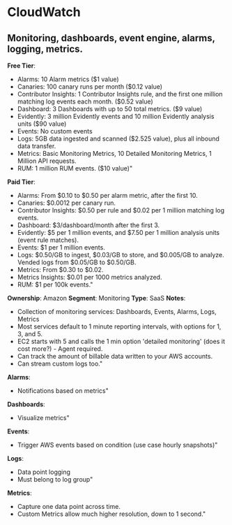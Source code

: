 # CloudWatch

## Monitoring, dashboards, event engine, alarms, logging, metrics.

**Free Tier**:

- Alarms: 10 Alarm metrics ($1 value)
- Canaries: 100 canary runs per month ($0.12 value)
- Contributor Insights: 1 Contributor Insights rule, and the first one million matching log events each month. ($0.52 value)
- Dashboard: 3 Dashboards with up to 50 total metrics. ($9 value)
- Evidently: 3 million Evidently events and 10 million Evidently analysis units ($90 value)
- Events: No custom events
- Logs: 5GB data ingested and scanned ($2.525 value), plus all inbound data transfer.
- Metrics: Basic Monitoring Metrics, 10 Detailed Monitoring Metrics, 1 Million API requests.
- RUM: 1 million RUM events. ($10 value)"

**Paid Tier**:

- Alarms: From $0.10 to $0.50 per alarm metric, after the first 10.
- Canaries: $0.0012 per canary run.
- Contributor Insights: $0.50 per rule and $0.02 per 1 million matching log events.
- Dashboard: $3/dashboard/month after the first 3.
- Evidently: $5 per 1 million events, and $7.50 per 1 million analysis units (event rule matches).
- Events: $1 per 1 million events.
- Logs: $0.50/GB to ingest, $0.03/GB to store, and $0.005/GB to analyze. Vended logs from $0.05/GB to $0.50/GB.
- Metrics: From $0.30 to $0.02.
- Metrics Insights: $0.01 per 1000 metrics analyzed.
- RUM: $1 per 100k events."

**Ownership**: Amazon
**Segment**: Monitoring
**Type**: SaaS
**Notes**:

- Collection of monitoring services: Dashboards, Events, Alarms, Logs, Metrics
- Most services default to 1 minute reporting intervals, with options for 1, 3, and 5.
- EC2 starts with 5 and calls the 1 min option 'detailed monitoring' (does it cost more?) - Agent required.
- Can track the amount of billable data written to your AWS accounts.
- Can stream custom logs too."

**Alarms**:

- Notifications based on metrics"

**Dashboards**:

- Visualize metrics"

**Events**:

- Trigger AWS events based on condition (use case hourly snapshots)"

**Logs**:

- Data point logging
- Must belong to log group"

**Metrics**:

- Capture one data point across time.
- Custom Metrics allow much higher resolution, down to 1 second."
